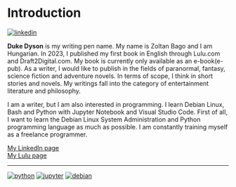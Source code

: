 <h1>Introduction</h1>

[![linkedin](https://img.shields.io/badge/Zoltan_Bago-LinkedIn-blue)](https://www.linkedin.com/in/zoltan-bago/)

<p><b>Duke Dyson</b> is my writing pen name. My name is Zoltan Bago and I am Hungarian. In 2023, I published my first book in English through Lulu.com and Draft2Digital.com. My book is currently only available as an e-book(e-pub). As a writer, I would like to publish in the fields of paranormal, fantasy, science fiction and adventure novels. In terms of scope, I think in short stories and novels. My writings fall into the category of entertainment literature and philosophy.</p>

<p> I am a writer, but I am also interested in programming. I learn Debian Linux, Bash and Python with Jupyter Notebook and Visual Studio Code. First of all, I want to learn the Debian Linux System Administration and Python programming language as much as possible. I am constantly training myself as a freelance programmer.</p>

<a href="https://www.linkedin.com/in/zoltan-bago/">My LinkedIn page</a><br>
<a href="https://www.lulu.com/spotlight/zoltanbago">My Lulu page</a>

<hr>

[![python](https://img.shields.io/badge/Python-language-blue)](https://python.org/) [![jupyter](https://img.shields.io/badge/Jupyter%20Notebook-web%20app-orange)](https://jupyter.org/) 
[![debian](https://img.shields.io/badge/linux-red)](https://debian.org/) 

<!---
ZoltanBago/ZoltanBago is a ✨ special ✨ repository because its `README.md` (this file) appears on your GitHub profile.
You can click the Preview link to take a look at your changes.
--->
